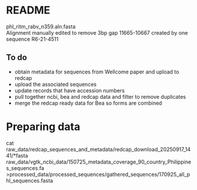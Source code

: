 # README
phl_ritm_rabv_n359.aln.fasta  
Alignment manually edited to remove 3bp gap 11665-10667 created by one sequence R6-21-4511

## To do
- obtain metadata for sequences from Wellcome paper and upload to redcap
- upload the associated sequences
- update records that have accession numbers
- pull together ncbi, bea and redcap data and filter to remove duplicates
- merge the redcap ready data for Bea so forms are combined


# Preparing data

cat raw_data/redcap_sequences_and_metadata/redcap_download_20250917_1441/*fasta raw_data/vgtk_ncbi_data/150725_metadata_coverage_90_country_Philippines_sequences.fa >processed_data/processed_sequences/gathered_sequences/170925_all_phl_sequences.fasta
